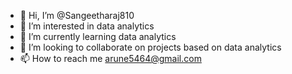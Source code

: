 - 👋 Hi, I’m @Sangeetharaj810
- 👀 I’m interested in data analytics
- 🌱 I’m currently learning data analytics
- 💞️ I’m looking to collaborate on projects based on data analytics
- 📫 How to reach me arune5464@gmail.com

<!---
Sangeetharaj810/Sangeetharaj810 is a ✨ special ✨ repository because its `README.md` (this file) appears on your GitHub profile.
You can click the Preview link to take a look at your changes.
--->
